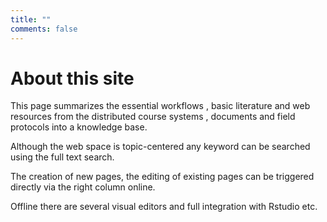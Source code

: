 ```yaml
---
title: ""
comments: false
---
```


# About this site
This page summarizes the essential workflows , basic literature and web resources from the distributed course systems , documents and field protocols into a knowledge base.

Although the web space is topic-centered any keyword can be searched using the full text search. 

The creation of new pages, the editing of existing pages can be triggered directly via the right column online. 

Offline there are several visual editors and full integration with Rstudio etc. 